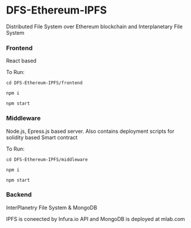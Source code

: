 # DFS-Ethereum-IPFS
Distributed File System over Ethereum blockchain and Interplanetary File System

### Frontend
React based

To Run:

```
cd DFS-Ethereum-IPFS/frontend

npm i

npm start

```

### Middleware
Node.js, Epress.js based server. 
Also contains deployment scripts for solidity based Smart contract


To Run:

```
cd DFS-Ethereum-IPFS/middleware

npm i

npm start
```

### Backend
InterPlanetry File System & MongoDB

IPFS is coneected by Infura.io API and MongoDB is deployed at mlab.com

